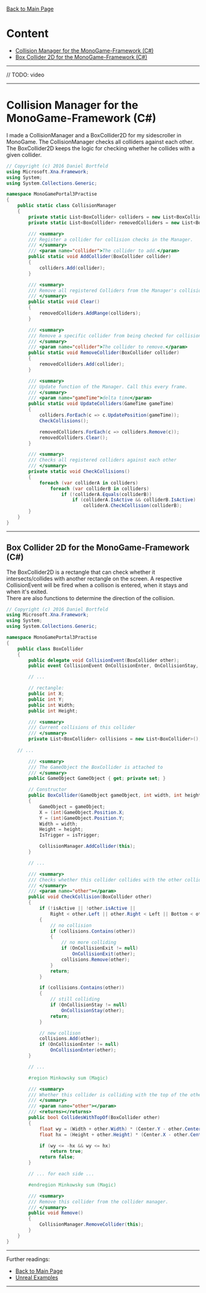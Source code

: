 [Back to Main Page](https://ogoxhammerschild.github.io/)

# Content    
    
+ [Collision Manager for the MonoGame-Framework (C#)](#Collision_Manager)    
+ [Box Collider 2D for the MonoGame-Framework (C#)](#Box_Collider_2D)    

***    

// TODO: video

***   

<a name="Collision_Manager"/>

# Collision Manager for the MonoGame-Framework (C#)

I made a CollisionManager and a BoxCollider2D for my sidescroller in MonoGame. The CollisionManager checks all colliders against each other. The BoxCollider2D keeps the logic for checking whether he collides with a given collider.

```c#
// Copyright (c) 2016 Daniel Bortfeld
using Microsoft.Xna.Framework;
using System;
using System.Collections.Generic;

namespace MonoGamePortal3Practise
{
    public static class CollisionManager
    {
        private static List<BoxCollider> colliders = new List<BoxCollider>();
        private static List<BoxCollider> removedColliders = new List<BoxCollider>();

        /// <summary>
        /// Register a collider for collision checks in the Manager.
        /// </summary>
        /// <param name="collider">The collider to add.</param>
        public static void AddCollider(BoxCollider collider)
        {
            colliders.Add(collider);
        }

        /// <summary>
        /// Remove all registered Colliders from the Manager's collision check  list.
        /// </summary>
        public static void Clear()
        {
            removedColliders.AddRange(colliders);
        }

        /// <summary>
        /// Remove a specific collider from being checked for collisions by the Manager.
        /// </summary>
        /// <param name="collider">The collider to remove.</param>
        public static void RemoveCollider(BoxCollider collider)
        {
            removedColliders.Add(collider);
        }

        /// <summary>
        /// Update function of the Manager. Call this every frame.
        /// </summary>
        /// <param name="gameTime">delta time</param>
        public static void UpdateColliders(GameTime gameTime)
        {
            colliders.ForEach(c => c.UpdatePosition(gameTime));
            CheckCollisions();

            removedColliders.ForEach(c => colliders.Remove(c));
            removedColliders.Clear();
        }

        /// <summary>
        /// Checks all registered colliders against each other
        /// </summary>
        private static void CheckCollisions()
        {
            foreach (var colliderA in colliders)
                foreach (var colliderB in colliders)
                    if (!colliderA.Equals(colliderB))
                        if (colliderA.IsActive && colliderB.IsActive)
                            colliderA.CheckCollision(colliderB);
        }
    }
}
```


***    

<a name="Box_Collider_2D"/>

## Box Collider 2D for the MonoGame-Framework (C#)

The BoxCollider2D is a rectangle that can check whether it intersects/collides with another rectangle on the screen. A respective CollisionEvent will be fired when a collison is entered, when it stays and when it's exited.    
There are also functions to determine the direction of the collision.   

```c#
// Copyright (c) 2016 Daniel Bortfeld
using Microsoft.Xna.Framework;
using System;
using System.Collections.Generic;

namespace MonoGamePortal3Practise
{
    public class BoxCollider
    {
        public delegate void CollisionEvent(BoxCollider other);
        public event CollisionEvent OnCollisionEnter, OnCollisionStay, OnCollisionExit;

        // ...

        // rectangle:
        public int X;
        public int Y;
        public int Width;
        public int Height;

        /// <summary>
        /// Current collisions of this collider
        /// </summary>
        private List<BoxCollider> collisions = new List<BoxCollider>();
        
	// ...

        /// <summary>
        /// The GameObject the BoxCollider is attached to
        /// </summary>
        public GameObject GameObject { get; private set; }

        // Constructor
        public BoxCollider(GameObject gameObject, int width, int height, bool isTrigger)
        {
            GameObject = gameObject;
            X = (int)GameObject.Position.X;
            Y = (int)GameObject.Position.Y;
            Width = width;
            Height = height;
            IsTrigger = isTrigger;

            CollisionManager.AddCollider(this);
        }

        // ...

        /// <summary>
        /// Checks whether this collider collides with the other collider. Calls respecive collision events.
        /// </summary>
        /// <param name="other"></param>
        public void CheckCollision(BoxCollider other)
        {
            if (!isActive || !other.isActive ||
                Right < other.Left || other.Right < Left || Bottom < other.Top || other.Bottom < Top)
            {
                // no collision
                if (collisions.Contains(other))
                {
                    // no more colliding
                    if (OnCollisionExit != null)
                        OnCollisionExit(other);
                    collisions.Remove(other);
                }
                return;
            }

            if (collisions.Contains(other))
            {
                // still colliding
                if (OnCollisionStay != null)
                    OnCollisionStay(other);
                return;
            }

            // new collison
            collisions.Add(other);
            if (OnCollisionEnter != null)
                OnCollisionEnter(other);
        }

        // ...

        #region Minkowsky sum (Magic)

        /// <summary>
        /// Whether this collider is colliding with the top of the other
        /// </summary>
        /// <param name="other"></param>
        /// <returns></returns>
        public bool CollidesWithTopOf(BoxCollider other)
        {
            float wy = (Width + other.Width) * (Center.Y - other.Center.Y);
            float hx = (Height + other.Height) * (Center.X - other.Center.X);

            if (wy <= -hx && wy <= hx)
                return true;
            return false;
        }

        // ... for each side ...

        #endregion Minkowsky sum (Magic)

        /// <summary>
        /// Remove this collider from the collider manager.
        /// </summary>
        public void Remove()
        {
            CollisionManager.RemoveCollider(this);
        }
    }
}
```


***    

Further readings:    

* [Back to Main Page](https://ogoxhammerschild.github.io/)    
* [Unreal Examples](https://ogoxhammerschild.github.io/Unreal-Examples/)   

***    
